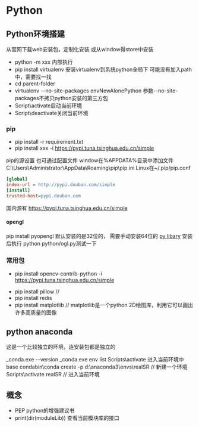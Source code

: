 # Python

## Python环境搭建

从官网下载web安装包，定制化安装
或从window得store中安装

- python -m xxx  内部执行
- pip install virtualenv    安装virtualenv到系统python全局下 可能没有加入path中，需要找一找
- cd parent-folder
- virtualenv --no-site-packages envNewAlonePython 参数--no-site-packages不拷贝python安装的第三方包
- Script\activate启动当前环境
- Script\deactivate关闭当前环境

### pip

- pip install -r requirement.txt
- pip install xxx -i https://pypi.tuna.tsinghua.edu.cn/simple

pip的源设置
也可通过配置文件
window在%APPDATA%目录中添加文件
C:\Users\Administrator\AppData\Roaming\pip\pip.ini
Linux在~/.pip/pip.conf

```ini
[global]
index-url = http://pypi.douban.com/simple
[install]
trusted-host=pypi.douban.com
```

国内源有
https://pypi.tuna.tsinghua.edu.cn/simple

#### opengl

pip install pyopengl
默认安装的是32位的， 需要手动安装64位的
[py libary](https://www.lfd.uci.edu/~gohlke/pythonlibs/#pyopengl)
安装后执行 python python/ogl.py测试一下

### 常用包
<!-- opencv的包有几种类型，注意安全需要的 -->
- pip install opencv-contrib-python -i https://pypi.tuna.tsinghua.edu.cn/simple
<!-- 处理图像的 -->
- pip install pillow // 
- pip install redis
- pip install matplotlib // matplotlib是一个python 2D绘图库，利用它可以画出许多高质量的图像

## python anaconda

这是一个比较独立的环境，连安装包都是独立的

_conda.exe --version
_conda.exe env list
Scripts\activate 进入当前环境中base
condabin\conda create -p d:\anaconda3\envs\realSR // 新建一个环境
Scripts\activate realSR // 进入当前环境


## 概念

- PEP python的增强建议书
- print(dir(moduleLib)) 查看当前模块库的接口
